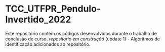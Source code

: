 # TCC_UTFPR_Pendulo-Invertido_2022
Este repositório contém os códigos desenvolvidos durante o trabalho de conclusão de curso. *repositório em construção*
(update 1) - Algoritmos de identificação adicionados ao repositório.
